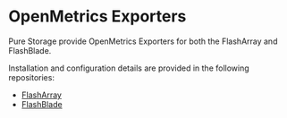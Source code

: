 # OpenMetrics Exporters

Pure Storage provide OpenMetrics Exporters for both the FlashArray and FlashBlade.

Installation and configuration details are provided in the following repositories:

* [FlashArray](https://github.com/PureStorage-OpenConnect/pure-fa-openmetrics-exporter)
* [FlashBlade](https://github.com/PureStorage-OpenConnect/pure-fb-openmetrics-exporter)
